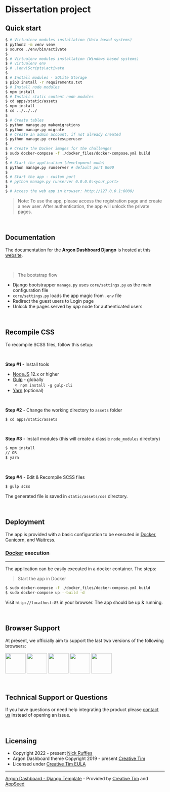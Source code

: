 # Dissertation project


## Quick start

```bash
$ # Virtualenv modules installation (Unix based systems)
$ python3 -m venv venv
$ source ./env/bin/activate
$
$ # Virtualenv modules installation (Windows based systems)
$ # virtualenv env
$ # .\env\Scripts\activate
$
$ # Install modules - SQLite Storage
$ pip3 install -r requirements.txt
$ # Install node modules
$ npm install
$ # Install static content node modules
$ cd apps/static/assets
$ npm install
$ cd ../../../
$
$ # Create tables
$ python manage.py makemigrations
$ python manage.py migrate
$ # Create an admin account, if not already created
$ python manage.py createsuperuser
$ 
$ # Create the Docker images for the challenges
$ sudo docker-compose -f ./docker_files/docker-compose.yml build 
$
$ # Start the application (development mode)
$ python manage.py runserver # default port 8000
$
$ # Start the app - custom port
$ # python manage.py runserver 0.0.0.0:<your_port>
$
$ # Access the web app in browser: http://127.0.0.1:8000/
```

> Note: To use the app, please access the registration page and create a new user. After authentication, the app will unlock the private pages.

<br />

## Documentation
The documentation for the **Argon Dashboard Django** is hosted at this [website](https://demos.creative-tim.com/argon-dashboard-django/docs/getting-started/getting-started-django.html).

<br />



> The bootstrap flow

- Django bootstrapper `manage.py` uses `core/settings.py` as the main configuration file
- `core/settings.py` loads the app magic from `.env` file
- Redirect the guest users to Login page
- Unlock the pages served by *app* node for authenticated users

<br />

## Recompile CSS

To recompile SCSS files, follow this setup:

<br />

**Step #1** - Install tools

- [NodeJS](https://nodejs.org/en/) 12.x or higher
- [Gulp](https://gulpjs.com/) - globally 
    - `npm install -g gulp-cli`
- [Yarn](https://yarnpkg.com/) (optional) 

<br />

**Step #2** - Change the working directory to `assets` folder

```bash
$ cd apps/static/assets
```

<br />

**Step #3** - Install modules (this will create a classic `node_modules` directory)

```bash
$ npm install
// OR
$ yarn
```

<br />

**Step #4** - Edit & Recompile SCSS files 

```bash
$ gulp scss
```

The generated file is saved in `static/assets/css` directory.

<br /> 

## Deployment

The app is provided with a basic configuration to be executed in [Docker](https://www.docker.com/), [Gunicorn](https://gunicorn.org/), and [Waitress](https://docs.pylonsproject.org/projects/waitress/en/stable/).

### [Docker](https://www.docker.com/) execution
---

The application can be easily executed in a docker container. The steps:

> Start the app in Docker

```bash
$ sudo docker-compose -f ./docker_files/docker-compose.yml build 
$ sudo docker-compose up --build -d
```

Visit `http://localhost:85` in your browser. The app should be up & running.

<br />

## Browser Support

At present, we officially aim to support the last two versions of the following browsers:

<img src="https://s3.amazonaws.com/creativetim_bucket/github/browser/chrome.png" width="64" height="64"> <img src="https://s3.amazonaws.com/creativetim_bucket/github/browser/firefox.png" width="64" height="64"> <img src="https://s3.amazonaws.com/creativetim_bucket/github/browser/edge.png" width="64" height="64"> <img src="https://s3.amazonaws.com/creativetim_bucket/github/browser/safari.png" width="64" height="64"> <img src="https://s3.amazonaws.com/creativetim_bucket/github/browser/opera.png" width="64" height="64">

<br />

## Technical Support or Questions

If you have questions or need help integrating the product please [contact us](https://www.creative-tim.com/contact-us) instead of opening an issue.

<br />

## Licensing
- Copyright 2022 - present [Nick Ruffles](https://github.com/thedarthmole)
- Argon Dashboard theme Copyright 2019 - present [Creative Tim](https://www.creative-tim.com/)
- Licensed under [Creative Tim EULA](https://www.creative-tim.com/license)


---
[Argon Dashboard - Django Template](https://www.creative-tim.com/product/argon-dashboard-django) - Provided by [Creative Tim](https://www.creative-tim.com/) and [AppSeed](https://appseed.us)
